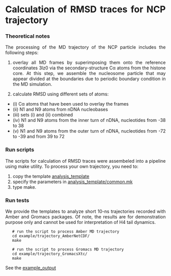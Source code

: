 <div align="justify">

# Calculation of RMSD traces for NCP trajectory

### Theoretical notes

The processing of the MD trajectory of the NCP particle includes the following steps:

1) overlay all MD frames by superimposing them onto the reference coordinates 3lz0 via the secondary-structure Cα atoms
   from the histone core. At this step, we assemble the nucleosome particle that may appear divided at the boundaries due to
   periodic boundary condition in the MD simulation.


2) calculate RMSD using different sets of atoms:
- (i) Cα atoms that have been used to overlay the frames 
- (ii) N1 and N9 atoms from nDNA nucleobases
- (iii) sets (i) and (ii) combined
- (iv) N1 and N9 atoms from the inner turn of nDNA, nucleotides from -38 to 38
- (v) N1 and N9 atoms from the outer turn of nDNA, nucleotides from -72 to -39 and from 39 to 72
    
### Run scripts

The scripts for calculation of RMSD traces were assembeled into a pipeline using make utility. To process
your own trajectory, you need to:
1) copy the template [analysis_template](analysis_template)
2) specify the parameters in [analysis_template/common.mk](analysis_template/common.mk)
3) type make.

### Run tests

We provide the templates to analyze short 10-ns trajectories recorded with Amber and Gromacs packages. Of note, the
results are for demonstration purpose only and cannot be used for interpretation of H4 tail dynamics.

```code-block:: bash
   # run the script to process Amber MD trajectory 
   cd example/trajectory_AmberNetCDF/ 
   make
   
   # run the script to process Gromacs MD trajectory 
   cd example/trajectory_GromacsXtc/
   make 
```

See the [example_output](example_output)

</div>
